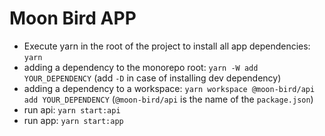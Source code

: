 # Moon Bird APP

- Execute yarn in the root of the project to install all app dependencies: `yarn`
- adding a dependency to the monorepo root: `yarn -W add YOUR_DEPENDENCY` (add `-D` in case of installing dev dependency)
- adding a dependency to a workspace: `yarn workspace @moon-bird/api add YOUR_DEPENDENCY` (`@moon-bird/api` is the name of the `package.json`)
- run api: `yarn start:api`
- run app: `yarn start:app`
